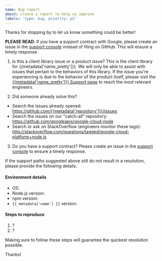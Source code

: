 ```yaml
---
name: Bug report
about: Create a report to help us improve
labels: 'type: bug, priority: p2'
---
```


Thanks for stopping by to let us know something could be better!

**PLEASE READ**: If you have a support contract with Google, please create an issue in the [support console](https://cloud.google.com/support/) instead of filing on GitHub. This will ensure a timely response.

1) Is this a client library issue or a product issue?
This is the client library for {{metadata['name_pretty']}}. We will only be able to assist with issues that pertain to the behaviors of this library. If the issue you're experiencing is due to the behavior of the product itself, please visit the [{{metadata['name_pretty']}} Support page]({{metadata['support_documentation']}}) to reach the most relevant engineers.

2) Did someone already solve this?
  - Search the issues already opened: https://github.com/{{metadata['repository']}}/issues
  - Search the issues on our "catch-all" repository: https://github.com/googleapis/google-cloud-node
  - Search or ask on StackOverflow (engineers monitor these tags): http://stackoverflow.com/questions/tagged/google-cloud-platform+node.js

3) Do you have a support contract?
Please create an issue in the [support console](https://cloud.google.com/support/) to ensure a timely response.

If the support paths suggested above still do not result in a resolution, please provide the following details.

#### Environment details

  - OS:
  - Node.js version:
  - npm version:
  - `{{ metadata['name'] }}` version:

#### Steps to reproduce

  1. ?
  2. ?

Making sure to follow these steps will guarantee the quickest resolution possible.

Thanks!
